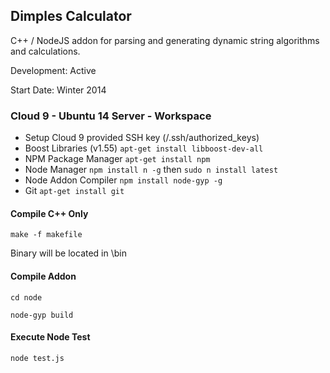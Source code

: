 ## Dimples Calculator
C++ / NodeJS addon for parsing and generating dynamic string algorithms and calculations.

Development: Active 

Start Date: Winter 2014

### Cloud 9 - Ubuntu 14 Server - Workspace
- Setup Cloud 9 provided SSH key (/.ssh/authorized_keys)
- Boost Libraries (v1.55) `apt-get install libboost-dev-all`
- NPM Package Manager `apt-get install npm`
- Node Manager `npm install n -g` then `sudo n install latest`
- Node Addon Compiler `npm install node-gyp -g`
- Git `apt-get install git`


#### Compile C++ Only
`make -f makefile`

Binary will be located in \bin

#### Compile Addon
`cd node`

`node-gyp build`

#### Execute Node Test
`node test.js`
